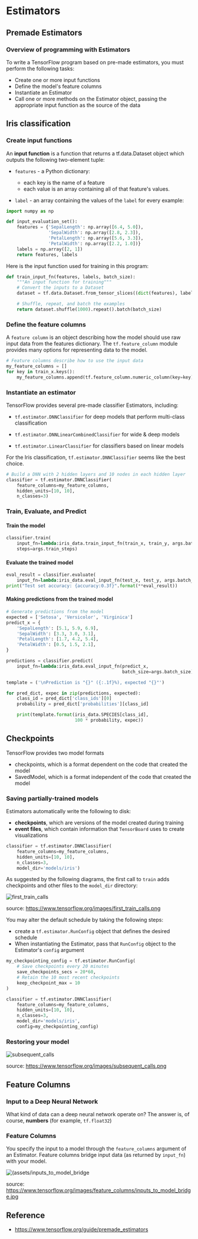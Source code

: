 # Estimators

## Premade Estimators

### Overview of programming with Estimators

To write a TensorFlow program based on pre-made estimators, you must perform the following tasks:

- Create one or more input functions
- Define the model's feature columns
- Instantiate an Estimator
- Call one or more methods on the Estimator object, passing the appropriate input function as the source of the data

## Iris classification

### Create input functions

An **input function** is a function that returns a tf.data.Dataset object which outputs the following two-element tuple:

- `features` - a Python dictionary:

    + each key is the name of a feature
    + each value is an array containing all of that feature's values.

- `label` - an array containing the values of the `label` for every example:

```python
import numpy as np

def input_evaluation_set():
    features = {'SepalLength': np.array([6.4, 5.0]),
                'SepalWidth': np.array([2.8, 2.3]),
                'PetalLength': np.array([5.6, 3.3]),
                'PetalWidth': np.array([2.2, 1.0])}
    labels = np.array([2, 1])
    return features, labels
```

Here is the input function used for training in this program:

```python
def train_input_fn(features, labels, batch_size):
    """An input function for training"""
    # Convert the inputs to a Dataset
    dataset = tf.data.Dataset.from_tensor_slices((dict(features), labels))

    # Shuffle, repeat, and batch the examples
    return dataset.shuffle(1000).repeat().batch(batch_size)
```

### Define the feature columns

A `feature column` is an object describing how the model should use raw input data from the features dictionary. The `tf.feature_column` module provides many options for representing data to the model.

```python
# Feature columns describe how to use the input data
my_feature_columns = []
for key in train_x.keys():
    my_feature_columns.append(tf.feature_column.numeric_column(key=key))
```

### Instantiate an estimator

TensorFlow provides several pre-made classifier Estimators, including:

- `tf.estimator.DNNClassifier` for deep models that perform multi-class classification

- `tf.estimator.DNNLinearCombinedClassifier` for wide & deep models

- `tf.estimator.LinearClassifier` for classifiers based on linear models

For the Iris classification, `tf.estimator.DNNClassifier` seems like the best choice.

```python
# Build a DNN with 2 hidden layers and 10 nodes in each hidden layer
classifier = tf.estimator.DNNClassifier(
    feature_columns=my_feature_columns,
    hidden_units=[10, 10],
    n_classes=3)
```

### Train, Evaluate, and Predict

#### Train the model

```python
classifier.train(
    input_fn=lambda:iris_data.train_input_fn(train_x, train_y, args.batch_size),
    steps=args.train_steps)
```

#### Evaluate the trained model

```python
eval_result = classifier.evaluate(
    input_fn=lambda:iris_data.eval_input_fn(test_x, test_y, args.batch_size))
print("Test set accuracy: {accuracy:0.3f}".format(**eval_result))
```

#### Making predictions from the trained model

```python
# Generate predictions from the model
expected = ['Setosa', 'Versicolor', 'Virginica']
predict_x = {
    'SepalLength': [5.1, 5.9, 6.9],
    'SepalWidth': [3.3, 3.0, 3.1],
    'PetalLength': [1.7, 4.2, 5.4],
    'PetalWidth': [0.5, 1.5, 2.1],
}

predictions = classifier.predict(
    input_fn=lambda:iris_data.eval_input_fn(predict_x,
                                            batch_size=args.batch_size))

template = ('\nPrediction is "{}" ({:.1f}%), expected "{}"')

for pred_dict, expec in zip(predictions, expected):
    class_id = pred_dict['class_ids'][0]
    probability = pred_dict['probabilities'][class_id]

    print(template.format(iris_data.SPECIES[class_id],
                          100 * probability, expec))
```

## Checkpoints

TensorFlow provides two model formats

- checkpoints, which is a format dependent on the code that created the model
- SavedModel, which is a format independent of the code that created the model

### Saving partially-trained models

Estimators automatically write the following to disk:

- **checkpoints**, which are versions of the model created during training
- **event files**, which contain information that `TensorBoard` uses to create visualizations

```python
classifier = tf.estimator.DNNClassifier(
    feature_columns=my_feature_columns,
    hidden_units=[10, 10],
    n_classes=3,
    model_dir='models/iris')
```

As suggested by the following diagrams, the first call to `train` adds checkpoints and other files to the `model_dir` directory:

![first_train_calls](assets/first_train_calls.png)

source: https://www.tensorflow.org/images/first_train_calls.png

You may alter the default schedule by taking the following steps:

- create a `tf.estimator.RunConfig` object that defines the desired schedule
- When instantiating the Estimator, pass that `RunConfig` object to the Estimator's `config` argument

```python
my_checkpointing_config = tf.estimator.RunConfig(
    # Save checkpoints every 20 minutes
    save_checkpoints_secs = 20*60,
    # Retain the 10 most recent checkpoints
    keep_checkpoint_max = 10
)

classifier = tf.estimator.DNNClassifier(
    feature_columns=my_feature_columns,
    hidden_units=[10, 10],
    n_classes=3,
    model_dir='models/iris',
    config=my_checkpointing_config)
```

### Restoring your model

![subsequent_calls](assets/subsequent_calls.png)

source: https://www.tensorflow.org/images/subsequent_calls.png

## Feature Columns

### Input to a Deep Neural Network

What kind of data can a deep neural network operate on? The answer is, of course, **numbers** (for example, `tf.float32`)

### Feature Columns

You specify the input to a model through the `feature_columns` argument of an Estimator. Feature columns bridge input data (as returned by `input_fn`) with your model.

![(assets/inputs_to_model_bridge](assets/inputs_to_model_bridge.jpg)

source: https://www.tensorflow.org/images/feature_columns/inputs_to_model_bridge.jpg



## Reference

- https://www.tensorflow.org/guide/premade_estimators

